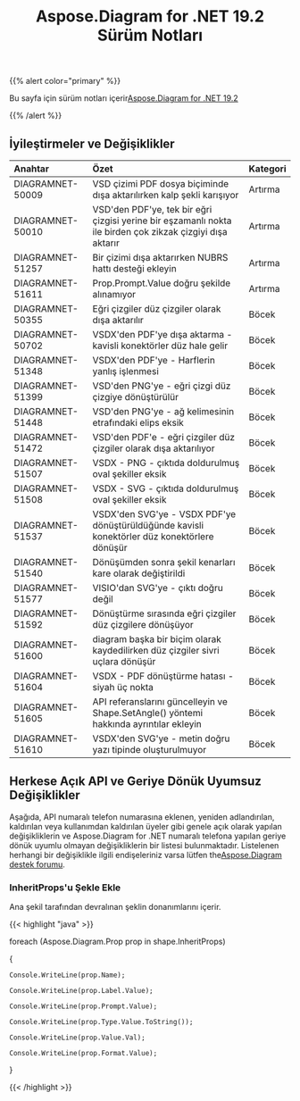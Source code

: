 ﻿---
title: Aspose.Diagram for .NET 19.2 Sürüm Notları
type: docs
weight: 110
url: /tr/net/aspose-diagram-for-net-19-2-release-notes/
---
{{% alert color="primary" %}} 

Bu sayfa için sürüm notları içerir[Aspose.Diagram for .NET 19.2](https://www.nuget.org/packages/Aspose.Diagram/19.2.0)

{{% /alert %}} 
## **İyileştirmeler ve Değişiklikler**

|**Anahtar**|**Özet**|**Kategori**|
|:- |:- |:- |
|DIAGRAMNET-50009|VSD çizimi PDF dosya biçiminde dışa aktarılırken kalp şekli karışıyor|Artırma|
|DIAGRAMNET-50010|VSD'den PDF'ye, tek bir eğri çizgisi yerine bir eşzamanlı nokta ile birden çok zikzak çizgiyi dışa aktarır|Artırma|
|DIAGRAMNET-51257|Bir çizimi dışa aktarırken NUBRS hattı desteği ekleyin|Artırma|
|DIAGRAMNET-51611|Prop.Prompt.Value doğru şekilde alınamıyor|Artırma|
|DIAGRAMNET-50355|Eğri çizgiler düz çizgiler olarak dışa aktarılır|Böcek|
|DIAGRAMNET-50702|VSDX'den PDF'ye dışa aktarma - kavisli konektörler düz hale gelir|Böcek|
|DIAGRAMNET-51348|VSDX'den PDF'ye - Harflerin yanlış işlenmesi|Böcek|
|DIAGRAMNET-51399|VSD'den PNG'ye - eğri çizgi düz çizgiye dönüştürülür|Böcek|
|DIAGRAMNET-51448|VSD'den PNG'ye - ağ kelimesinin etrafındaki elips eksik|Böcek|
|DIAGRAMNET-51472|VSD'den PDF'e - eğri çizgiler düz çizgiler olarak dışa aktarılıyor|Böcek|
|DIAGRAMNET-51507|VSDX - PNG - çıktıda doldurulmuş oval şekiller eksik|Böcek|
|DIAGRAMNET-51508|VSDX - SVG - çıktıda doldurulmuş oval şekiller eksik|Böcek|
|DIAGRAMNET-51537|VSDX'den SVG'ye - VSDX PDF'ye dönüştürüldüğünde kavisli konektörler düz konektörlere dönüşür|Böcek|
|DIAGRAMNET-51540|Dönüşümden sonra şekil kenarları kare olarak değiştirildi|Böcek|
|DIAGRAMNET-51577|VISIO'dan SVG'ye - çıktı doğru değil|Böcek|
|DIAGRAMNET-51592|Dönüştürme sırasında eğri çizgiler düz çizgilere dönüşüyor|Böcek|
|DIAGRAMNET-51600|diagram başka bir biçim olarak kaydedilirken düz çizgiler sivri uçlara dönüşür|Böcek|
|DIAGRAMNET-51604|VSDX - PDF dönüştürme hatası - siyah üç nokta|Böcek|
|DIAGRAMNET-51605|API referanslarını güncelleyin ve Shape.SetAngle() yöntemi hakkında ayrıntılar ekleyin|Böcek|
|DIAGRAMNET-51610|VSDX'den SVG'ye - metin doğru yazı tipinde oluşturulmuyor|Böcek|
## **Herkese Açık API ve Geriye Dönük Uyumsuz Değişiklikler**
Aşağıda, API numaralı telefon numarasına eklenen, yeniden adlandırılan, kaldırılan veya kullanımdan kaldırılan üyeler gibi genele açık olarak yapılan değişikliklerin ve Aspose.Diagram for .NET numaralı telefona yapılan geriye dönük uyumlu olmayan değişikliklerin bir listesi bulunmaktadır. Listelenen herhangi bir değişiklikle ilgili endişeleriniz varsa lütfen the[Aspose.Diagram destek forumu](https://forum.aspose.com/c/diagram/17).
### **InheritProps'u Şekle Ekle**
Ana şekil tarafından devralınan şeklin donanımlarını içerir.

{{< highlight "java" >}}

  foreach (Aspose.Diagram.Prop prop in shape.InheritProps)

{

    Console.WriteLine(prop.Name);

    Console.WriteLine(prop.Label.Value);

    Console.WriteLine(prop.Prompt.Value);

    Console.WriteLine(prop.Type.Value.ToString());

    Console.WriteLine(prop.Value.Val);

    Console.WriteLine(prop.Format.Value);

}

{{< /highlight >}}
